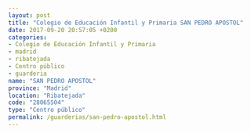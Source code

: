 ```yaml
---
layout: post
title: "Colegio de Educación Infantil y Primaria SAN PEDRO APOSTOL"
date: 2017-09-20 20:57:05 +0200
categories:
- Colegio de Educación Infantil y Primaria
- madrid
- ribatejada
- Centro público
- guarderia
name: "SAN PEDRO APOSTOL"
province: "Madrid"
location: "Ribatejada"
code: "28065504"
type: "Centro público"
permalink: /guarderias/san-pedro-apostol.html
---
```


